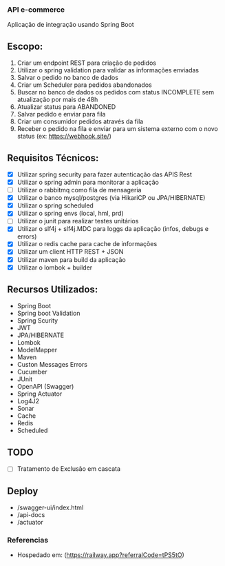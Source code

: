 ### API e-commerce

Aplicação de integração usando Spring Boot

## Escopo:

1. Criar um endpoint REST para criação de pedidos
2. Utilizar o spring validation para validar as informações enviadas
3. Salvar o pedido no banco de dados
4. Criar um Scheduler para pedidos abandonados
5. Buscar no banco de dados os pedidos com status INCOMPLETE sem atualização por mais de 48h
6. Atualizar status para ABANDONED
7. Salvar pedido e enviar para fila
8. Criar um consumidor pedidos através da fila
9. Receber o pedido na fila e enviar para um sistema externo com o novo status (ex: https://webhook.site/)

## Requisitos Técnicos:

- [X] Utilizar spring security para fazer autenticação das APIS Rest
- [X] Utilizar o spring admin para monitorar a aplicação
- [ ] Utilizar o rabbitmq como fila de mensageria
- [X] Utilizar o banco mysql/postgres (via HikariCP ou JPA/HIBERNATE)
- [X] Utilizar o spring scheduled
- [X] Utilizar o spring envs (local, hml, prd)
- [ ] Utilizar o junit para realizar testes unitários
- [X] Utilizar o slf4j + slf4j.MDC para loggs da aplicação (infos, debugs e errors)
- [X] Utilizar o redis cache para cache de informações
- [X] Utilizar um client HTTP REST + JSON
- [X] Utilizar maven para build da aplicação
- [X] Utilizar o lombok + builder

## Recursos Utilizados:

* Spring Boot
* Spring boot Validation
* Spring Scurity
* JWT
* JPA/HIBERNATE
* Lombok
* ModelMapper
* Maven
* Custon Messages Errors
* Cucumber
* JUnit
* OpenAPI (Swagger)
* Spring Actuator
* Log4J2
* Sonar
* Cache
* Redis
* Scheduled

## TODO

* [ ] Tratamento de Exclusão em cascata

## Deploy

- /swagger-ui/index.html
- /api-docs
- /actuator

### Referencias

- Hospedado em: (https://railway.app?referralCode=tPS5tO)
